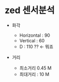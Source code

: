 # zed 센서분석

- 화각
    - Horizontal : 90
    - Vertical : 60
    - D : 110 ?? <- 뭐죠

- 거리
    - 최소거리 0.45 M 
    - 최대거리 : 10 M